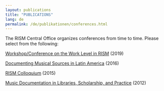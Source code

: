 ```yaml
---
layout: publications
title: "PUBLICATIONS"
lang: de
permalink: /de/publikationen/conferences.html
---
```


The RISM Central Office organizes conferences from time to time. Please select from the following:

[Workshop/Conference on the Work Level in RISM](/de/publikationen/werkebene-2019.html "Opens internal link in current window") (2019)

[Documenting Musical Sources in Latin America](/de/publikationen/latin-america-conference-2016.html "Opens internal link in current window") (2016)

[RISM Colloquium](/de/publikationen/colloquium-2015.html "Opens internal link in current window") (2015)

[Music Documentation in Libraries, Scholarship, and Practice](/de/publikationen/konferenz-2012.html "Opens internal link in current window") (2012)